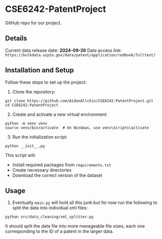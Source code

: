 # CSE6242-PatentProject

GitHub repo for our project.

## Details

Current data release date: **2024-09-26**
Data access link: `https://bulkdata.uspto.gov/data/patent/application/redbook/fulltext/`

## Installation and Setup

Follow these steps to set up the project:

1. Clone the repository:

```
git clone https://github.com/AidanAllchin/CSE6242-PatentProject.git
cd CSE6242-PatentProject
```

2. Create and activate a new virtual environment:

```
python -m venv venv
source venv/bin/activate  # On Windows, use venv\Scripts\activate
```

3. Run the initialization script:

```
python __init__.py
```

This script will:

- Install required packages from `requirements.txt`
- Create necessary directories
- Download the correct version of the dataset

## Usage

1. Eventually `main.py` will hold all this junk but for now run the following to split the data into individual xml files:

```
python src/data_cleaning/xml_splitter.py
```

It should split the data file into more manageable file sizes, each one corresponding to the ID of a patent in the larger data.
